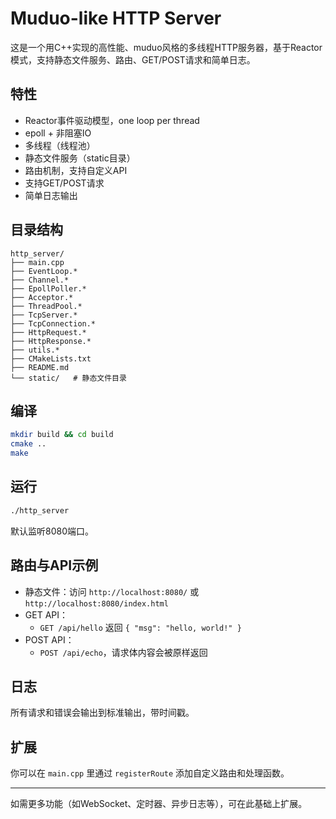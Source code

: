 # Muduo-like HTTP Server

这是一个用C++实现的高性能、muduo风格的多线程HTTP服务器，基于Reactor模式，支持静态文件服务、路由、GET/POST请求和简单日志。

## 特性
- Reactor事件驱动模型，one loop per thread
- epoll + 非阻塞IO
- 多线程（线程池）
- 静态文件服务（static目录）
- 路由机制，支持自定义API
- 支持GET/POST请求
- 简单日志输出

## 目录结构
```
http_server/
├── main.cpp
├── EventLoop.*
├── Channel.*
├── EpollPoller.*
├── Acceptor.*
├── ThreadPool.*
├── TcpServer.*
├── TcpConnection.*
├── HttpRequest.*
├── HttpResponse.*
├── utils.*
├── CMakeLists.txt
├── README.md
└── static/   # 静态文件目录
```

## 编译

```bash
mkdir build && cd build
cmake ..
make
```

## 运行

```bash
./http_server
```

默认监听8080端口。

## 路由与API示例

- 静态文件：访问 `http://localhost:8080/` 或 `http://localhost:8080/index.html`
- GET API：
  - `GET /api/hello` 返回 `{ "msg": "hello, world!" }`
- POST API：
  - `POST /api/echo`，请求体内容会被原样返回

## 日志

所有请求和错误会输出到标准输出，带时间戳。

## 扩展

你可以在 `main.cpp` 里通过 `registerRoute` 添加自定义路由和处理函数。

---

如需更多功能（如WebSocket、定时器、异步日志等），可在此基础上扩展。
